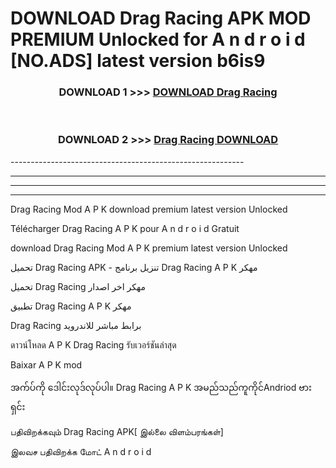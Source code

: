 # DOWNLOAD Drag Racing  APK MOD PREMIUM Unlocked for A n d r o i d [NO.ADS] latest version b6is9 



<div align="center">

<h3>DOWNLOAD 1 >>> <a href="https://getmod2.web.app/?judul=Drag Racing ">DOWNLOAD Drag Racing </a></h3><br>

<h3>DOWNLOAD 2 >>> <a href="https://getmod2.web.app/?judul=Drag Racing ">Drag Racing  DOWNLOAD </a></h3>

</div>
----------------------------------------------------------

----------------------------------------------------------

----------------------------------------------------------

----------------------------------------------------------

Drag Racing  Mod A P K download premium latest version Unlocked

Télécharger Drag Racing  A P K pour A n d r o i d Gratuit

download Drag Racing  Mod A P K premium latest version Unlocked

تحميل Drag Racing  APK - تنزيل برنامج Drag Racing  A P K مهكر

تحميل Drag Racing  مهكر اخر اصدار

تطبيق Drag Racing  A P K مهكر

Drag Racing  برابط مباشر للاندرويد

ดาวน์โหลด A P K Drag Racing  รับเวอร์ชันล่าสุด

Baixar A P K mod

အက်ပ်ကို ဒေါင်းလုဒ်လုပ်ပါ။ Drag Racing  A P K အမည်သည်ကူကိုင်Andriod ဗားရှင်း

பதிவிறக்கவும் Drag Racing  APK[ இல்லை விளம்பரங்கள்] 
 
இலவச பதிவிறக்க மோட் A n d r o i d



